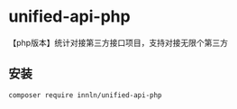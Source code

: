 # unified-api-php
【php版本】统计对接第三方接口项目，支持对接无限个第三方
## 安装
```shell
composer require innln/unified-api-php
```

